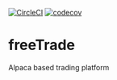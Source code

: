 [![CircleCI](https://circleci.com/gh/isaak-willett/freeTrade.svg?style=svg)](https://circleci.com/gh/isaak-willett/freeTrade)
[![codecov](https://codecov.io/gh/isaak-willett/freeTrade/branch/master/graph/badge.svg)](https://codecov.io/gh/isaak-willett/freeTrade)

# freeTrade
Alpaca based trading platform
